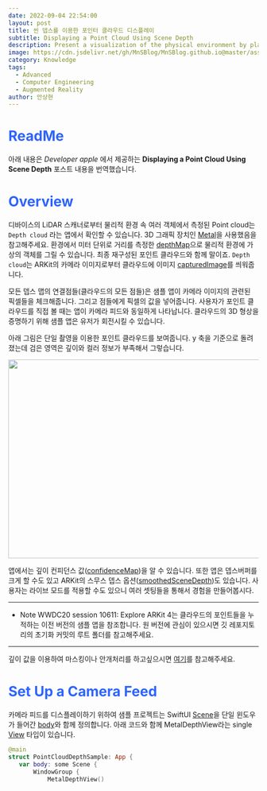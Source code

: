 ```yaml
---
date: 2022-09-04 22:54:00
layout: post
title: 씬 뎁스를 이용한 포인터 클라우드 디스플레이 
subtitle: Displaying a Point Cloud Using Scene Depth
description: Present a visualization of the physical environment by placing points based a scene’s depth data.
image: https://cdn.jsdelivr.net/gh/MnSBlog/MnSBlog.github.io@master/assets/img/posts/Knowledge/\AugmentedReality/KL-CE-AR1-1.png
category: Knowledge
tags:
  - Advanced
  - Computer Engineering
  - Augmented Reality
author: 안상현
---
```




# <span style="color:#2E64FE">ReadMe</span>

 아래 내용은 *Developer apple* 에서 제공하는 **Displaying a Point Cloud Using Scene Depth**  포스트 내용을 번역했습니다. 

# <span style="color:#2E64FE">Overview</span>

 디바이스의 LiDAR 스캐너로부터 물리적 환경 속 여러 객체에서 측정된 Point cloud는 `Depth cloud` 라는 앱에서 확인할 수 있습니다. 3D 그래픽 장치인 [Metal](https://developer.apple.com/documentation/metal)을 사용했음을 참고해주세요. 환경에서 미터 단위로 거리를 측정한 [depthMap](https://developer.apple.com/documentation/arkit/ardepthdata/3566296-depthmap)으로 물리적 환경에 가상의 객체를 그릴 수 있습니다. 최종 재구성된 포인트 클라우드와 함께 말이죠. `Depth cloud`는 ARKit의 카메라 이미지로부터 클라우드에 이미지 [capturedImage](https://developer.apple.com/documentation/arkit/arframe/2867984-capturedimage)를 씌워줍니다.
 
 모든 뎁스 맵의 연결점들(클라우드의 모든 점들)은 샘플 앱이 카메라 이미지의 관련된 픽셀들을 체크해줍니다.
그리고 점들에게 픽셀의 값을 넣어줍니다. 사용자가 포인트 클라우드를 직접 볼 때는 앱이 카메라 피드와 동일하게 나타납니다. 클라우드의 3D 형상을 증명하기 위해 샘플 앱은 유저가 회전시킬 수 있습니다.

 아래 그림은 단일 촬영을 이용한 포인트 클라우드를 보여줍니다. y 축을 기준으로 돌려졌는데 검은 영역은 깊이와 컬러 정보가 부족해서 그렇습니다.

 <img src="https://cdn.jsdelivr.net/gh/MnSBlog/MnSBlog.github.io@master/assets/img/posts/Knowledge/AugmentedReality/KL-CE-AR1-1.png" height="400px" width="650px" align="center">

 앱에서는 깊이 컨피던스 값([confidenceMap](https://developer.apple.com/documentation/arkit/ardepthdata/3566295-confidencemap))을 알 수 있습니다. 또한 앱은 뎁스버퍼를 크게 할 수도 있고 ARKit의 스무스 뎁스 옵션([smoothedSceneDepth](https://developer.apple.com/documentation/arkit/arconfiguration/framesemantics/3674208-smoothedscenedepth))도 있습니다. 사용자는 라이브 모드를 적용할 수도 있으니 여러 셋팅들을 통해서 경험을 만들어봅시다.

 ---
 - Note
 WWDC20 session 10611: Explore ARKit 4는 클라우드의 포인트들을 누적하는 이전 버전의 샘플 앱을 참조합니다. 원 버전에 관심이 있으시면 깃 레포지토리의 초기화 커밋의 루트 폴더를 참고해주세요.
 ---

 깊이 값을 이용하여 마스킹이나 안개처리를 하고싶으시면 [여기](https://developer.apple.com/documentation/arkit/environmental_analysis/creating_a_fog_effect_using_scene_depth)를 참고해주세요.

# <span style="color:#2E64FE">Set Up a Camera Feed</span>

 카메라 피드를 디스플레이하기 위하여 샘플 프로젝트는 SwiftUI [Scene](https://developer.apple.com/documentation/swiftui/scene)을 단일 윈도우가 들어간 [body](https://developer.apple.com/documentation/swiftui/view/body-swift.property)와 함께 정의합니다. 아래 코드와 함께 MetalDepthView라는 single [View](https://developer.apple.com/documentation/swiftui/view) 타입이 있습니다.

 ```swift
 @main
struct PointCloudDepthSample: App {
    var body: some Scene {
        WindowGroup {
            MetalDepthView()
 ```







